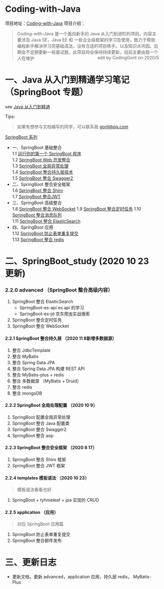 # Coding-with-Java  

项目地址：[Coding-with-Java](https://github.com/CodingGorit/Coding-with-Java)
项目介绍：
> Coding-with-Java 是一个面向新手的 Java 从入门到进阶的项目，内容主要涉及 Java SE，Java EE 和 一些企业级框架的学习及使用，致力于帮助编程新手解决学习完基础语法，没有合适的项目练手。以及知识点巩固。后期会不定期更新一些面试题。此项目将会保持持续更新，目前主要由我一个人在维护    <span style="float:right">edit by CodingGorit on 2020/5</span>  
  


# 一、Java 从入门到精通学习笔记  （SpringBoot 专题）
see [Java 从入门到精通](https://www.yuque.com/u300253/learnjava)

Tips:
> 如果有想参与文档编写的同学，可以联系我 gorit@qq.com  

[SpringBoot 系列]()   
- 一、SpringBoot 基础整合  
    1.1 [运行你的第一个 SpringBoot 程序](https://www.yuque.com/u300253/learnjava/fa4gbl)  
    1.2 [SpringBoot Web 开发整合](https://www.yuque.com/u300253/learnjava/gah719)  
    1.3 [SpringBoot 全局异常处理](https://www.yuque.com/u300253/learnjava/zh4czx)  
    1.4 [SpringBoot 整合持久层技术](https://www.yuque.com/u300253/learnjava/piot24)   
    1.5 [SpringBoot 整合 Swagger2](https://www.yuque.com/u300253/learnjava/egvrx8)    
- 二、SpringBoot 整合安全框架    
    1.6 [SpringBoot 整合 Shiro](https://www.yuque.com/u300253/learnjava/uua9sb)   
    1.7 [SpringBoot 整合JWT](https://www.yuque.com/u300253/learnjava/qsu9ni)  
- 三、SpringBoot 高级整合   
    1.8 [SpringBoot 整合 WebSocket](https://www.yuque.com/u300253/learnjava/gbmw8g)
    1.9 [SpringBoot 整合定时任务](https://www.yuque.com/u300253/learnjava/arhauv)
    1.10 [SpringBoot 整合消息队列](https://www.yuque.com/u300253/learnjava/ta42m8)  
    1.11 [SpringBoot 整合 ElasticSearch](https://www.yuque.com/u300253/learnjava/sxhapw)   
- 四、SpringBoot 应用  
    1.12 [SpringBoot 防止表单重复提交](https://www.yuque.com/u300253/learnjava/mmsgo6)  
    1.13 [SpringBoot 整合 redis](https://www.yuque.com/u300253/learnjava/lehaln)  



# 二、SpringBoot_study  (2020 10 23 更新)
### 2.2.0 advanced （SpringBoot 整合高级内容）
1. SpringBoot 整合 ElasticSearch
    - SpringBoot-es-api  es api 的学习
    - SpringBoot-es-jd  京东爬虫实战搜索  
2. SpringBoot 整合定时任务    
3. SpringBoot 整合 WebSocket  

#### 2.2.1 SpringBoot 整合持久层  （2020 11 8新增多数据源）
1. 整合 JdbcTemplate    
2. 整合 MyBatis    
3. 整合 Spring Data JPA    
4. 整合 Spring Data JPA  构建 REST API    
5. 整合 MyBatis-plus + redis
6. 整合 多数据源 （MyBatis + Druid） 
7. 整合 redis
8. 整合 mongoDB

#### 2.2.2 SpringBoot 全局处理配置  （2020 10 9）
1. SpringBoot 配置全局异常处理   
2. SpringBoot 整合 Java 配置类   
3. SpringBoot 整合 Swagger2   
4. SpringBoot 整合 aop 
  
#### 2.2.3 SpringBoot 整合安全框架 （2020 8 17）    
1. SpringBoot 整合 Shiro 框架
2. SpringBoot 整合 JWT 框架  

#### 2.2.4 templates 模板语法 （2020 10 23）
> 模板语法看看也好  
1. SpringBoot + tyhmeleaf + jpa 实现的 CRUD


#### 2.2.5 application  （应用）
> 对应 SpringBoot 应用篇
1. SpringBoot 防止表单重复提交
2. SpringBoot 整合邮件发布


# 三、更新日志
- 更新文档，更新 advanced，application 应用，持久层  redis， MyBatis-Plus